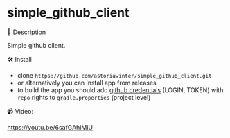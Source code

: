 # simple_github_client

📖 Description

Simple github cilent.

🛠 Install

- clone `https://github.com/astoriawinter/simple_github_client.git`
- or alternatively you can install app from releases
- to build the app you should add [github credentials](https://docs.github.com/en/github/authenticating-to-github/keeping-your-account-and-data-secure/creating-a-personal-access-token) (LOGIN, TOKEN) with `repo` rights to `gradle.properties` (project level)

📹 Video:

https://youtu.be/6safGAhiMiU